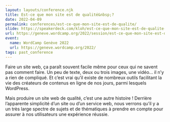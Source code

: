 ```yaml
---
layout: layouts/conference.njk
title: Est-ce que mon site est de qualité&nbsp;?
date: 2022-04-09
permalink: conferences/est-ce-que-mon-site-est-de-qualite/
slide: https://speakerdeck.com/kloh/est-ce-que-mon-site-est-de-qualite-wordcamp-geneve-2022
url: https://geneve.wordcamp.org/2022/session/est-ce-que-mon-site-est-de-qualite/
event:
  name: WordCamp Genève 2022
  url: https://geneve.wordcamp.org/2022/
tags: past_conference
---
```


<p>Faire un site web, ça paraît souvent facile même pour ceux qui ne savent pas comment faire. Un peu de texte, deux ou trois images, une vidéo… il n’y a rien de compliqué. Et c’est vrai qu’il existe de nombreux outils facilitant la vie des créateurs de contenus en ligne de nos jours, parmi lesquels WordPress.</p>
<p>Mais produire un site web de qualité, c’est une autre histoire&nbsp;!
Derrière l’apparente simplicité d’un site ou d’un service web, nous verrons qu’il y a un très large spectre de sujets et de thématiques à prendre en compte pour assurer à nos utilisateurs une expérience réussie.</p>
